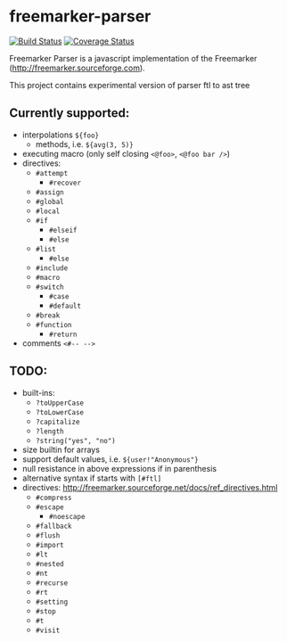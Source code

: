 # freemarker-parser

[![Build Status](https://travis-ci.org/armano2/freemarker-parser.svg?branch=master)](https://travis-ci.org/armano2/freemarker-parser)
[![Coverage Status](https://codecov.io/gh/armano2/freemarker-parser/branch/master/graph/badge.svg)](https://codecov.io/gh/armano2/freemarker-parser)

Freemarker Parser is a javascript implementation of the Freemarker (http://freemarker.sourceforge.com).

This project contains experimental version of parser ftl to ast tree

## Currently supported:
  - interpolations `${foo}`
    - methods, i.e. `${avg(3, 5)}`
  - executing macro (only self closing `<@foo>`, `<@foo bar />`)
  - directives:
    - `#attempt`
      - `#recover`
    - `#assign`
    - `#global`
    - `#local`
    - `#if`
      - `#elseif`
      - `#else`
    - `#list`
      - `#else`
    - `#include`
    - `#macro`
    - `#switch`
      - `#case`
      - `#default`
    - `#break`
    - `#function`
      - `#return`
  - comments `<#-- -->`

## TODO:
  - built-ins:
    - `?toUpperCase`
    - `?toLowerCase`
    - `?capitalize`
    - `?length`
    - `?string("yes", "no")`
  - size builtin for arrays
  - support default values, i.e. `${user!"Anonymous"}`
  - null resistance in above expressions if in parenthesis
  - alternative syntax if starts with `[#ftl]`
  - directives: http://freemarker.sourceforge.net/docs/ref_directives.html
    - `#compress`
    - `#escape`
      - `#noescape`
    - `#fallback`
    - `#flush`
    - `#import`
    - `#lt`
    - `#nested`
    - `#nt`
    - `#recurse`
    - `#rt`
    - `#setting`
    - `#stop`
    - `#t`
    - `#visit`
